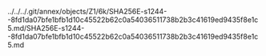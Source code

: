 ../../../.git/annex/objects/Z1/6k/SHA256E-s1244--8fd1da07bfe1bfb1d10c45522b62c0a54036511738b2b3c41619ed9435f8e1c5.md/SHA256E-s1244--8fd1da07bfe1bfb1d10c45522b62c0a54036511738b2b3c41619ed9435f8e1c5.md